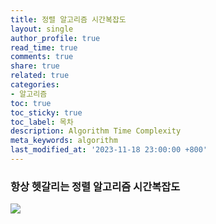 ```yaml
---
title: 정렬 알고리즘 시간복잡도
layout: single
author_profile: true
read_time: true
comments: true
share: true
related: true
categories:
- 알고리즘
toc: true
toc_sticky: true
toc_label: 목차
description: Algorithm Time Complexity
meta_keywords: algorithm
last_modified_at: '2023-11-18 23:00:00 +800'
---
```



### 항상 헷갈리는 정렬 알고리즘 시간복잡도
![](https://i.imgur.com/X9bAiil.jpg)
